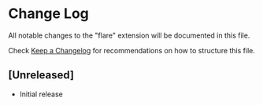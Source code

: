# Change Log

All notable changes to the "flare" extension will be documented in this file.

Check [Keep a Changelog](http://keepachangelog.com/) for recommendations on how to structure this file.

## [Unreleased]

- Initial release
